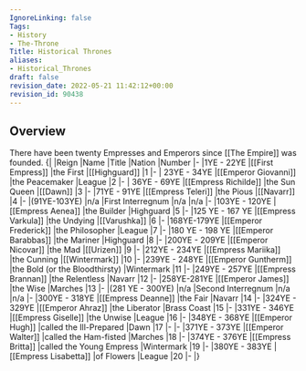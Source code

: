 ```yaml
---
IgnoreLinking: false
Tags:
- History
- The-Throne
Title: Historical Thrones
aliases:
- Historical_Thrones
draft: false
revision_date: 2022-05-21 11:42:12+00:00
revision_id: 90438
---
```


## Overview
There have been twenty Empresses and Emperors since [[The Empire]] was founded.
{|
|Reign
|Name
|Title
|Nation
|Number
|-
|1YE - 22YE
|[[First Empress]]
|the First
|[[Highguard]]
|1
|-
| 23YE - 34YE
|[[Emperor Giovanni]]
|the Peacemaker
|League
|2
|-
| 36YE - 69YE
|[[Empress Richilde]]
|the Sun Queen
|[[Dawn]]
|3
|-
|71YE - 91YE
|[[Empress Teleri]]
|the Pious
|[[Navarr]]
|4
|-
|(91YE-103YE)
|n/a
|First Interregnum
|n/a
|n/a
|-
|103YE - 120YE
|[[Empress Aenea]]
|the Builder
|Highguard
|5
|-
|125 YE - 167 YE
|[[Empress Varkula]]
|the Undying
|[[Varushka]]
|6
|-
|168YE-179YE
|[[Emperor Frederick]]
|the Philosopher
|League
|7
|-
|180 YE - 198 YE
|[[Emperor Barabbas]]
|the Mariner
|Highguard
|8
|-
|200YE - 209YE
|[[Emperor Nicovar]]
|the Mad
|[[Urizen]]
|9
|-
|212YE - 234YE
|[[Empress Mariika]]
|the Cunning
|[[Wintermark]]
|10
|-
|239YE - 248YE
|[[Emperor Guntherm]]
|the Bold (or the Bloodthirsty)
|Wintermark
|11
|-
|249YE - 257YE
|[[Empress Brannan]]
|the Relentless
|Navarr
|12
|-
|258YE-281YE
|[[Emperor James]]
|the Wise
|Marches
|13
|-
|(281 YE - 300YE)
|n/a
|Second Interregnum
|n/a
|n/a
|-
|300YE - 318YE
|[[Empress Deanne]]
|the Fair
|Navarr
|14
|-
|324YE - 329YE
|[[Emperor Ahraz]]
|the Liberator
|Brass Coast
|15
|-
|331YE - 346YE
|[[Empress Giselle]]
|the Unwise
|League
|16
|-
|348YE - 368YE
|[[Emperor Hugh]]
|called the Ill-Prepared
|Dawn
|17
|-
|-
|371YE - 373YE
|[[Emperor Walter]]
|called the Ham-fisted
|Marches
|18
|-
|374YE - 376YE
|[[Empress Britta]]
|called the Young Empress
|Wintermark
|19
|-
|380YE - 383YE
|[[Empress Lisabetta]]
|of Flowers
|League
|20
|-
|}